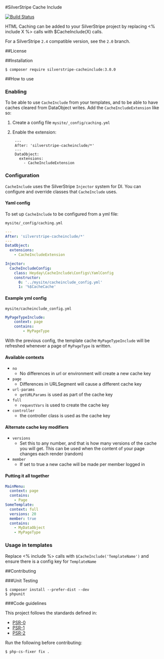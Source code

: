 #SilverStripe Cache Include

[![Build Status](https://magnum.travis-ci.com/heyday/silverstripe-cacheinclude.png?token=PUaVGqRbNa3xySvbQ4qD&branch=master)](https://magnum.travis-ci.com/heyday/silverstripe-cacheinclude)

HTML Caching can be added to your SilverStripe project by replacing <% include X %> calls with $CacheInclude(X) calls.

For a SilverStripe `2.4` compatible version, see the `2.0` branch.

##License


##Installation

	$ composer require silverstripe-cacheinclude:3.0.0

##How to use

### Enabling

To be able to use `CacheInclude` from your templates, and to be able to have caches cleared from DataObject writes. Add the `CacheIncludeExtension` like so:

1. Create a config file `mysite/_config/caching.yml`
2. Enable the extension:

		---
		After: 'silverstripe-cacheinclude/*'
		---
		DataObject:
		  extensions:
			- CacheIncludeExtension

### Configuration

`CacheInclude` uses the SilverStripe `Injector` system for DI. You can configure and override classes that `CacheInclude` uses.

#### Yaml config

To set up `CacheInclude` to be configured from a yml file:

`mysite/_config/caching.yml`

```yml
---
After: 'silverstripe-cacheinclude/*'
---
DataObject:
  extensions:
    - CacheIncludeExtension

Injector:
  CacheIncludeConfig:
    class: Heyday\CacheInclude\Configs\YamlConfig
    constructor:
      0: '../mysite/cacheinclude_config.yml'
      1: '%$CacheCache'
```

#### Example yml config

`mysite/cacheinclude_config.yml`

```yml
MyPageTypeInclude:
    context: page
    contains:
        - MyPageType
```

With the previous config, the template cache `MyPageTypeInclude` will be refreshed whenever a page of `MyPageType` is written.

#### Available contexts

* `no`
	* No differences in url or environment will create a new cache key
* `page`
	* Differences in URLSegment will cause a different cache key
* `url-params`
	* `getURLParams` is used as part of the cache key
* `full`
	* `requestVars` is used to create the cache key
* `controller`
	* the controller class is used as the cache key

#### Alternate cache key modifiers

* `versions`
	* Set this to any number, and that is how many versions of the cache you will get. This can be used when the content of your page changes each render (random)
* `member`
	* If set to true a new cache will be made per member logged in

#### Putting it all together

```yml
MainMenu:
  context: page
  contains:
    - Page
SomeTemplate:
  context: full
  versions: 20
  member: true
  contains:
    - MyDataObject
    - MyPageType
```

### Usage in templates

Replace <% include %> calls with `$CacheInclude('TemplateName')` and ensure there is a config key for `TemplateName`

##Contributing

###Unit Testing

	$ composer install --prefer-dist --dev
	$ phpunit

###Code guidelines

This project follows the standards defined in:

* [PSR-0](https://github.com/php-fig/fig-standards/blob/master/accepted/PSR-0.md)
* [PSR-1](https://github.com/php-fig/fig-standards/blob/master/accepted/PSR-1-basic-coding-standard.md)
* [PSR-2](https://github.com/php-fig/fig-standards/blob/master/accepted/PSR-2-coding-style-guide.md)

Run the following before contributing:

	$ php-cs-fixer fix .
